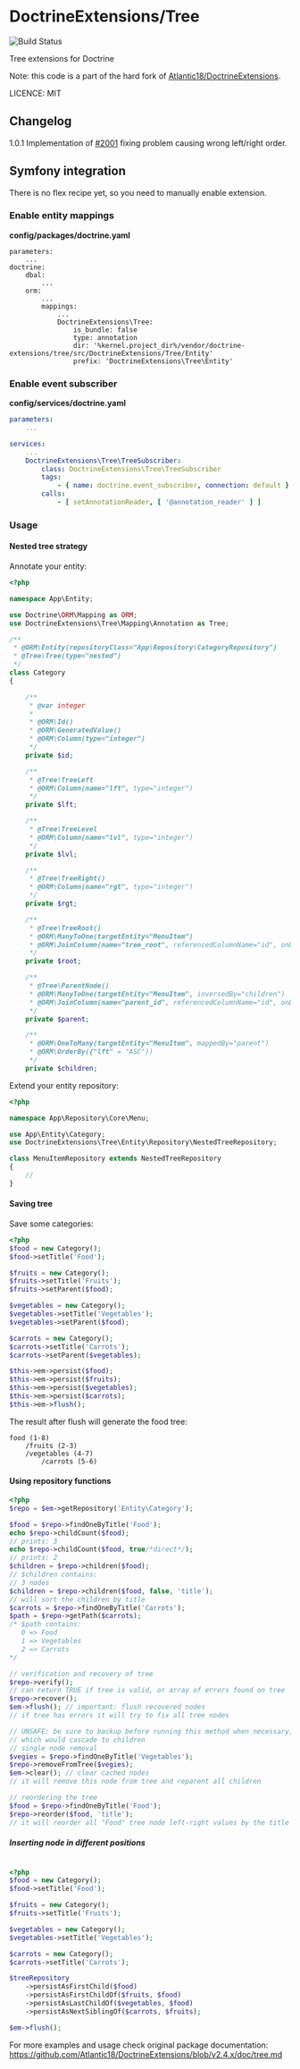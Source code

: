 # DoctrineExtensions/Tree

![Build Status](https://api.travis-ci.org/DoctrineExtensions/Tree.svg?branch=master "Build Status")


Tree extensions for Doctrine

Note: this code is a part of the hard fork of 
[Atlantic18/DoctrineExtensions](https://github.com/Atlantic18/DoctrineExtensions).

LICENCE: MIT

## Changelog

1.0.1 Implementation of [#2001](https://github.com/Atlantic18/DoctrineExtensions/pull/2001) fixing problem causing wrong left/right order.    

## Symfony integration
There is no flex recipe yet, so you need to manually enable extension.

### Enable entity mappings
**config/packages/doctrine.yaml**
```yam
parameters:
    ...   
doctrine:
    dbal:
        ...
    orm:
        ...
        mappings:
            ...                
            DoctrineExtensions\Tree:
                is_bundle: false
                type: annotation
                dir: '%kernel.project_dir%/vendor/doctrine-extensions/tree/src/DoctrineExtensions/Tree/Entity'
                prefix: 'DoctrineExtensions\Tree\Entity'
```

### Enable event subscriber
**config/services/doctrine.yaml**

```yaml
parameters:
    ...

services:
    ...
    DoctrineExtensions\Tree\TreeSubscriber:
        class: DoctrineExtensions\Tree\TreeSubscriber
        tags:
            - { name: doctrine.event_subscriber, connection: default }
        calls:
            - [ setAnnotationReader, [ '@annotation_reader' ] ]
```

### Usage

#### Nested tree strategy

Annotate your entity:

```php
<?php

namespace App\Entity;

use Doctrine\ORM\Mapping as ORM;
use DoctrineExtensions\Tree\Mapping\Annotation as Tree;

/**
 * @ORM\Entity(repositoryClass="App\Repository\CategoryRepository")
 * @Tree\Tree(type="nested")
 */
class Category
{

    /**
     * @var integer
     *
     * @ORM\Id()
     * @ORM\GeneratedValue()
     * @ORM\Column(type="integer")
     */
    private $id;

    /**
     * @Tree\TreeLeft
     * @ORM\Column(name="lft", type="integer")
     */
    private $lft;

    /**
     * @Tree\TreeLevel
     * @ORM\Column(name="lvl", type="integer")
     */
    private $lvl;

    /**
     * @Tree\TreeRight()
     * @ORM\Column(name="rgt", type="integer")
     */
    private $rgt;

    /**
     * @Tree\TreeRoot()
     * @ORM\ManyToOne(targetEntity="MenuItem")
     * @ORM\JoinColumn(name="tree_root", referencedColumnName="id", onDelete="CASCADE")
     */
    private $root;

    /**
     * @Tree\ParentNode()
     * @ORM\ManyToOne(targetEntity="MenuItem", inversedBy="children")
     * @ORM\JoinColumn(name="parent_id", referencedColumnName="id", onDelete="CASCADE")
     */
    private $parent;

    /**
     * @ORM\OneToMany(targetEntity="MenuItem", mappedBy="parent")
     * @ORM\OrderBy({"lft" = "ASC"})
     */
    private $children;
```

Extend your entity repository:

```php
<?php

namespace App\Repository\Core\Menu;

use App\Entity\Category;
use DoctrineExtensions\Tree\Entity\Repository\NestedTreeRepository;

class MenuItemRepository extends NestedTreeRepository
{
    //
}

```

#### Saving tree

Save some categories:

```php
<?php
$food = new Category();
$food->setTitle('Food');

$fruits = new Category();
$fruits->setTitle('Fruits');
$fruits->setParent($food);

$vegetables = new Category();
$vegetables->setTitle('Vegetables');
$vegetables->setParent($food);

$carrots = new Category();
$carrots->setTitle('Carrots');
$carrots->setParent($vegetables);

$this->em->persist($food);
$this->em->persist($fruits);
$this->em->persist($vegetables);
$this->em->persist($carrots);
$this->em->flush();
```

The result after flush will generate the food tree:

```
food (1-8)
    /fruits (2-3)
    /vegetables (4-7)
        /carrots (5-6)
```

#### Using repository functions

```php
<?php
$repo = $em->getRepository('Entity\Category');

$food = $repo->findOneByTitle('Food');
echo $repo->childCount($food);
// prints: 3
echo $repo->childCount($food, true/*direct*/);
// prints: 2
$children = $repo->children($food);
// $children contains:
// 3 nodes
$children = $repo->children($food, false, 'title');
// will sort the children by title
$carrots = $repo->findOneByTitle('Carrots');
$path = $repo->getPath($carrots);
/* $path contains:
   0 => Food
   1 => Vegetables
   2 => Carrots
*/

// verification and recovery of tree
$repo->verify();
// can return TRUE if tree is valid, or array of errors found on tree
$repo->recover();
$em->flush(); // important: flush recovered nodes
// if tree has errors it will try to fix all tree nodes

// UNSAFE: be sure to backup before running this method when necessary, if you can use $em->remove($node);
// which would cascade to children
// single node removal
$vegies = $repo->findOneByTitle('Vegetables');
$repo->removeFromTree($vegies);
$em->clear(); // clear cached nodes
// it will remove this node from tree and reparent all children

// reordering the tree
$food = $repo->findOneByTitle('Food');
$repo->reorder($food, 'title');
// it will reorder all "Food" tree node left-right values by the title
```

##### Inserting node in different positions      
```php      

<?php
$food = new Category();
$food->setTitle('Food');

$fruits = new Category();
$fruits->setTitle('Fruits');

$vegetables = new Category();
$vegetables->setTitle('Vegetables');

$carrots = new Category();
$carrots->setTitle('Carrots');

$treeRepository
    ->persistAsFirstChild($food)
    ->persistAsFirstChildOf($fruits, $food)
    ->persistAsLastChildOf($vegetables, $food)
    ->persistAsNextSiblingOf($carrots, $fruits);

$em->flush();
```

For more examples and usage check original package documentation:
https://github.com/Atlantic18/DoctrineExtensions/blob/v2.4.x/doc/tree.md     
